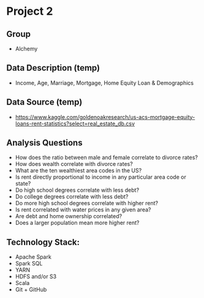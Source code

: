# Project 2

## Group

- Alchemy

## Data Description (temp)

- Income, Age, Marriage, Mortgage, Home Equity Loan & Demographics

## Data Source (temp)

- https://www.kaggle.com/goldenoakresearch/us-acs-mortgage-equity-loans-rent-statistics?select=real_estate_db.csv

## Analysis Questions

- How does the ratio between male and female correlate to divorce rates?
- How does wealth correlate with divorce rates?
- What are the ten wealthiest area codes in the US?
- Is rent directly proportional to income in any particular area code or state?
- Do high school degrees correlate with less debt?
- Do college degrees correlate with less debt?
- Do more high school degrees correlate with higher rent?
- Is rent correlated with water prices in any given area?
- Are debt and home ownership correlated?
- Does a larger population mean more higher rent?

## Technology Stack:

- Apache Spark
- Spark SQL
- YARN
- HDFS and/or S3
- Scala
- Git + GitHub
